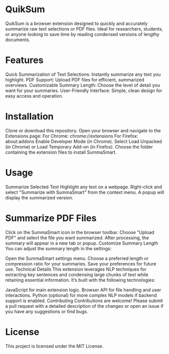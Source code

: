 # QuikSum
QuikSum is a browser extension designed to quickly and accurately summarize raw text selections or PDF files. Ideal for researchers, students, or anyone looking to save time by reading condensed versions of lengthy documents.

# Features
Quick Summarization of Text Selections: Instantly summarize any text you highlight.
PDF Support: Upload PDF files for efficient, summarized overviews.
Customizable Summary Length: Choose the level of detail you want for your summaries.
User-Friendly Interface: Simple, clean design for easy access and operation.
# Installation
Clone or download this repository.
Open your browser and navigate to the Extensions page:
For Chrome: chrome://extensions
For Firefox: about:addons
Enable Developer Mode (in Chrome).
Select Load Unpacked (in Chrome) or Load Temporary Add-on (in Firefox).
Choose the folder containing the extension files to install SummaSmart.
# Usage
Summarize Selected Text
Highlight any text on a webpage.
Right-click and select "Summarize with SummaSmart" from the context menu.
A popup will display the summarized version.
# Summarize PDF Files
Click on the SummaSmart icon in the browser toolbar.
Choose "Upload PDF" and select the file you want summarized.
After processing, the summary will appear in a new tab or popup.
Customize Summary Length
You can adjust the summary length in the settings:

Open the SummaSmart settings menu.
Choose a preferred length or compression ratio for your summaries.
Save your preferences for future use.
Technical Details
This extension leverages NLP techniques for extracting key sentences and condensing large chunks of text while retaining essential information. It’s built with the following technologies:

JavaScript for main extension logic.
Browser API for file handling and user interactions.
Python (optional) for more complex NLP models if backend support is enabled.
Contributing
Contributions are welcome! Please submit a pull request with a detailed description of the changes or open an issue if you have any suggestions or find bugs.

# License
This project is licensed under the MIT License.
